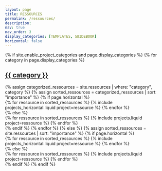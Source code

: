 ```yaml
---
layout: page
title: RESSOURCES
permalink: /ressources/
description:
nav: true
nav_order: 3
display_categories: [TEMPLATES, GUIDEBOOK]
horizontal: false
---
```


<!-- pages/ressources.md -->
<div class="projects">
{% if site.enable_project_categories and page.display_categories %}
  <!-- Display categorized ressources -->
  {% for category in page.display_categories %}
  <a id="{{ category }}" href=".#{{ category }}">
    <h2 class="category">{{ category }}</h2>
  </a>
  {% assign categorized_ressources = site.ressources | where: "category", category %}
  {% assign sorted_ressources = categorized_ressources | sort: "importance" %}
  <!-- Generate cards for each ressource -->
  {% if page.horizontal %}
  <div class="container">
    <div class="row row-cols-1 row-cols-md-2">
    {% for ressource in sorted_ressources %}
      {% include projects_horizontal.liquid project=ressource %}
    {% endfor %}
    </div>
  </div>
  {% else %}
  <div class="row row-cols-1 row-cols-md-3">
    {% for ressource in sorted_ressources %}
      {% include projects.liquid project=ressource %}
    {% endfor %}
  </div>
  {% endif %}
  {% endfor %}
{% else %}
  {% assign sorted_ressources = site.ressources | sort: "importance" %}
  {% if page.horizontal %}
  <div class="container">
    <div class="row row-cols-1 row-cols-md-2">
    {% for ressource in sorted_ressources %}
      {% include projects_horizontal.liquid project=ressource %}
    {% endfor %}
    </div>
  </div>
  {% else %}
  <div class="row row-cols-1 row-cols-md-3">
    {% for ressource in sorted_ressources %}
      {% include projects.liquid project=ressource %}
    {% endfor %}
  </div>
  {% endif %}
{% endif %}
</div>
